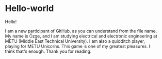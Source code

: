 # Hello-world

Hello!

I am a new participant of GitHub, as you can understand from the file name. My name is Özge, and I am studying electrical and electronic engineering at METU (Middle East Technical University). I am also a quidditch player, playing for METU Unicorns. This game is one of my greatest pleasures. I think that's enough. Thank you for reading. 

